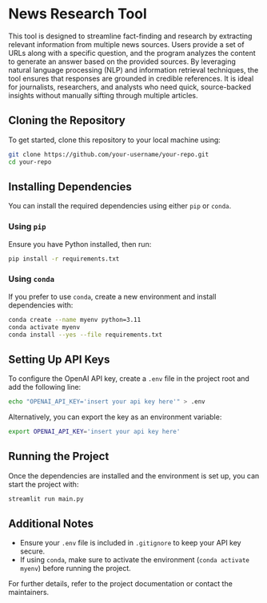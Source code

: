 # News Research Tool

This tool is designed to streamline fact-finding and research by extracting relevant information from multiple news sources. Users provide a set of URLs along with a specific question, and the program analyzes the content to generate an answer based on the provided sources. By leveraging natural language processing (NLP) and information retrieval techniques, the tool ensures that responses are grounded in credible references. It is ideal for journalists, researchers, and analysts who need quick, source-backed insights without manually sifting through multiple articles.

## Cloning the Repository

To get started, clone this repository to your local machine using:

```sh
git clone https://github.com/your-username/your-repo.git
cd your-repo
```

## Installing Dependencies

You can install the required dependencies using either `pip` or `conda`.

### Using `pip`

Ensure you have Python installed, then run:

```sh
pip install -r requirements.txt
```

### Using `conda`

If you prefer to use `conda`, create a new environment and install dependencies with:

```sh
conda create --name myenv python=3.11
conda activate myenv
conda install --yes --file requirements.txt
```

## Setting Up API Keys

To configure the OpenAI API key, create a `.env` file in the project root and add the following line:

```sh
echo "OPENAI_API_KEY='insert your api key here'" > .env
```

Alternatively, you can export the key as an environment variable:

```sh
export OPENAI_API_KEY='insert your api key here'
```

## Running the Project

Once the dependencies are installed and the environment is set up, you can start the project with:

```sh
streamlit run main.py
```

## Additional Notes
- Ensure your `.env` file is included in `.gitignore` to keep your API key secure.
- If using `conda`, make sure to activate the environment (`conda activate myenv`) before running the project.

For further details, refer to the project documentation or contact the maintainers.


